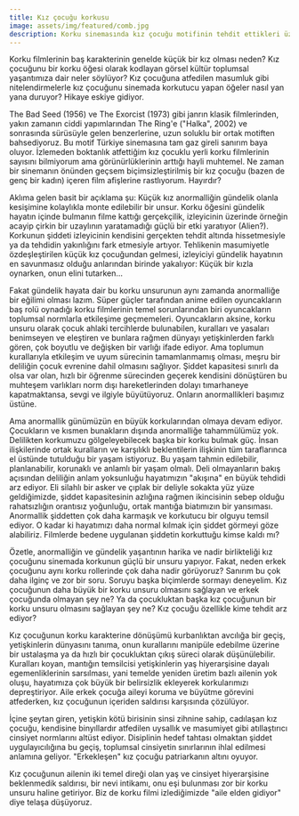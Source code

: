 ```yaml
---
title: Kız çocuğu korkusu
image: assets/img/featured/comb.jpg
description: Korku sinemasında kız çocuğu motifinin tehdit ettikleri üzerine.
---
```


Korku filmlerinin baş karakterinin genelde küçük bir kız olması neden? Kız çocuğunu bir korku öğesi olarak kodlayan görsel kültür toplumsal yaşantımıza dair neler söylüyor? Kız çocuğuna atfedilen masumluk gibi nitelendirmelerle kız çocuğunu sinemada korkutucu yapan öğeler nasıl yan yana duruyor? Hikaye eskiye gidiyor.

The Bad Seed (1956) ve The Exorcist (1973) gibi janrın klasik filmlerinden, yakın zamanın ciddi yapımlarından The Ring'e ("Halka", 2002) ve sonrasında sürüsüyle gelen benzerlerine, uzun soluklu bir ortak motiften bahsediyoruz. Bu motif Türkiye sinemasına tam gaz gireli sanırım baya oluyor. İzlemeden boktanlık atfettiğim kız çocuklu yerli korku filmlerinin sayısını bilmiyorum ama görünürlüklerinin arttığı hayli muhtemel. Ne zaman bir sinemanın önünden geçsem biçimsizleştirilmiş bir kız çocuğu (bazen de genç bir kadın) içeren film afişlerine rastlıyorum. Hayırdır? 

Aklıma gelen basit bir açıklama şu: Küçük kız anormalliğin gündelik olanla kesişimine kolaylıkla monte edilebilir bir unsur. Korku öğesini gündelik hayatın içinde bulmanın filme kattığı gerçekçilik, izleyicinin üzerinde örneğin acayip çirkin bir uzaylının yaratamadığı güçlü bir etki yaratıyor (Alien?). Korkunun şiddeti izleyicinin kendisini gerçekten tehdit altında hissetmesiyle ya da tehdidin yakınlığını fark etmesiyle artıyor. Tehlikenin masumiyetle özdeşleştirilen küçük kız çocuğundan gelmesi, izleyiciyi gündelik hayatının en savunmasız olduğu anlarından birinde yakalıyor: Küçük bir kızla oynarken, onun elini tutarken... 

Fakat gündelik hayata dair bu korku unsurunun aynı zamanda anormalliğe bir eğilimi olması lazım. Süper güçler tarafından anime edilen oyuncakların baş rolü oynadığı korku filmlerinin temel sorunlarından biri oyuncakların toplumsal normlarla etkileşime geçmemeleri. Oyuncakların aksine, korku unsuru olarak çocuk ahlaki tercihlerde bulunabilen, kuralları ve yasaları benimseyen ve eleştiren ve bunlara rağmen dünyayı yetişkinlerden farklı gören, çok boyutlu ve değişken bir varlığı ifade ediyor. Ama toplumun kurallarıyla etkileşim ve uyum sürecinin tamamlanmamış olması, meşru bir deliliğin çocuk evrenine dahil olmasını sağlıyor. Şiddet kapasitesi sınırlı da olsa var olan, hızlı bir öğrenme sürecinden geçerek kendisini dönüştüren bu muhteşem varlıkları norm dışı hareketlerinden dolayı tımarhaneye kapatmaktansa, sevgi ve ilgiyle büyütüyoruz. Onların anormallikleri başımız üstüne. 

Ama anormallik günümüzün en büyük korkularından olmaya devam ediyor. Çocukların ve kısmen bunakların dışında anormalliğe tahammülümüz yok. Delilikten korkumuzu gölgeleyebilecek başka bir korku bulmak güç. İnsan ilişkilerinde ortak kuralların ve karşılıklı beklentilerin ilişkinin tüm taraflarınca el üstünde tutulduğu bir yaşam istiyoruz. Bu yaşam tahmin edilebilir, planlanabilir, korunaklı ve anlamlı bir yaşam olmalı. Deli olmayanların bakış açısından deliliğin anlam yoksunluğu hayatımızın "akışına" en büyük tehdidi arz ediyor.  Eli silahlı bir asker ve çıplak bir deliyle sokakta yüz yüze geldiğimizde, şiddet kapasitesinin azlığına rağmen ikincisinin sebep olduğu rahatsızlığın orantısız yoğunluğu, ortak mantığa biatımızın bir yansıması. Anormallik şiddetten çok daha karmaşık ve korkutucu bir olguyu temsil ediyor. O kadar ki hayatımızı daha normal kılmak için şiddet görmeyi göze alabiliriz. Filmlerde bedene uygulanan şiddetin korkuttuğu kimse kaldı mı? 

Özetle, anormalliğin ve gündelik yaşantının harika ve nadir birlikteliği kız çocuğunu sinemada korkunun güçlü bir unsuru yapıyor. Fakat, neden erkek çocuğunu aynı korku rollerinde çok daha nadir görüyoruz? Sanırım bu çok daha ilginç ve zor bir soru. Soruyu başka biçimlerde sormayı deneyelim. Kız çocuğunun daha büyük bir korku unsuru olmasını sağlayan ve erkek çocuğunda olmayan şey ne? Ya da çocukluktan başka kız çocuğunun bir korku unsuru olmasını sağlayan şey ne? Kız çocuğu özellikle kime tehdit arz ediyor? 

Kız çocuğunun korku karakterine dönüşümü kurbanlıktan avcılığa bir geçiş, yetişkinlerin dünyasını tanıma, onun kurallarını manipüle edebilme üzerine bir ustalaşma ya da hızlı bir çocukluktan çıkış süreci olarak düşünülebilir. Kuralları koyan, mantığın temsilcisi yetişkinlerin yaş hiyerarşisine dayalı egemenliklerinin sarsılması, yani temelde yeniden üretim bazlı ailenin yok oluşu, hayatımıza çok büyük bir belirsizlik ekleyerek korkularımızı depreştiriyor. Aile erkek çocuğa aileyi koruma ve büyütme görevini atfederken, kız çocuğunun içeriden saldırısı karşısında çözülüyor.  

İçine şeytan giren, yetişkin kötü birisinin sinsi zihnine sahip, cadılaşan kız çocuğu, kendisine binyıllardır atfedilen uysallık ve masumiyet gibi atıllaştırıcı cinsiyet normlarını altüst ediyor. Disiplinin hedef tahtası olmaktan şiddet uygulayıcılığına bu geçiş, toplumsal cinsiyetin sınırlarının ihlal edilmesi anlamına geliyor. "Erkekleşen" kız çocuğu patriarkanın altını oyuyor. 

Kız çocuğunun ailenin iki temel direği olan yaş ve cinsiyet hiyerarşisine beklenmedik saldırısı, bir nevi intikamı, onu eşi bulunması zor bir korku unsuru haline getiriyor. Biz de korku filmi izlediğimizde "aile elden gidiyor" diye telaşa düşüyoruz. 